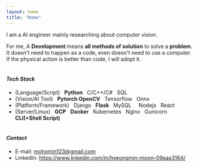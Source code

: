 ```yaml
---
layout: home
title: "Home"
---
```

I am a AI engineer mainly researching about computer vision.

For me, A **Development** means **all methods of solution** to solve a **problem**. It doesn't need to happen as a code, even doesn't need to use a computer. If the physical action is better than code, I will adopt it.
<br> <br />

#### *Tech Stack*
* (Language/Script) &nbsp; **Python** &nbsp; C/C++/C# &nbsp; SQL
* (Vision/AI Tool) &nbsp; **Pytorch OpenCV** &nbsp; Tensorflow &nbsp; Onnx
* (Platform/Framework) &nbsp; Django &nbsp; **Flask** &nbsp; MySQL &nbsp; &nbsp; Nodejs &nbsp; React &nbsp;
* (Server/Linux) &nbsp; **GCP** &nbsp; **Docker** &nbsp; Kubernetes &nbsp; Nginx &nbsp; Gunicorn &nbsp; **CLI(+Shell Script)**
<br> <br />

#### *Contact*
* E-mail: mohomin123@gmail.com
* LinkedIn: https://www.linkedin.com/in/hyeongmin-moon-09aaa3164/
